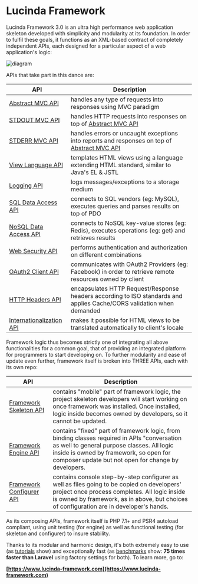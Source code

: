 # Lucinda Framework

Lucinda Framework 3.0 is an ultra high performance web application skeleton developed with simplicity and modularity at its foundation. In order to fulfil these goals, it functions as an XML-based contract of completely independent APIs, each designed for a particular aspect of a web application's logic:

![diagram](https://www.lucinda-framework.com/lucinda-framework.svg)

APIs that take part in this dance are:

| API | Description |
| --- | --- |
| [Abstract MVC API](https://github.com/aherne/mvc) | handles any type of requests into responses using MVC paradigm |
| [STDOUT MVC API](https://github.com/aherne/php-servlets-api) | handles HTTP requests into responses on top of [Abstract MVC API](https://github.com/aherne/mvc) |
| [STDERR MVC API](https://github.com/aherne/errors-api) | handles errors or uncaught exceptions into reports and responses on top of [Abstract MVC API](https://github.com/aherne/mvc) |
| [View Language API](https://github.com/aherne/php-view-language-api) | templates HTML views using a language extending HTML standard, similar to Java's EL & JSTL |
| [Logging API](https://github.com/aherne/php-logging-api) | logs messages/exceptions to a storage medium |
| [SQL Data Access API](https://github.com/aherne/php-sql-data-access-api) | connects to SQL vendors (eg: MySQL), executes queries and parses results on top of PDO |
| [NoSQL Data Access API](https://github.com/aherne/php-nosql-data-access-api) | connects to NoSQL key-value stores (eg: Redis), executes operations (eg: get) and retrieves results |
| [Web Security API](https://github.com/aherne/php-security-api) | performs authentication and authorization on different combinations |
| [OAuth2 Client API](https://github.com/aherne/oauth2client) | communicates with OAuth2 Providers (eg: Facebook) in order to retrieve remote resources owned by client |
| [HTTP Headers API](https://github.com/aherne/headers-api) | encapsulates HTTP Request/Response headers according to ISO standards and applies Cache/CORS validation when demanded |
| [Internationalization API](https://github.com/aherne/php-internationalization-api) | makes it possible for HTML views to be translated automatically to client's locale |

Framework logic thus becomes strictly one of integrating all above functionalities for a common goal, that of providing an integrated platform for programmers to start developing on. To further modularity and ease of update even further, framework itself is broken into THREE APIs, each with its own repo:

| API | Description |
| --- | --- |
| [Framework Skeleton API](https://github.com/aherne/lucinda-framework) | contains  "mobile" part of framework logic, the project skeleton developers will start working on once framework was installed. Once installed, logic inside becomes owned by developers, so it cannot be updated. |
| [Framework Engine API](https://github.com/aherne/lucinda-framework-engine) | contains  "fixed" part of framework logic, from binding classes required in APIs "conversation as well to general purpose classes. All logic inside is owned by framework, so open for composer update but not open for change by developers. |
| [Framework Configurer API](https://github.com/aherne/lucinda-framework-configurer) | contains console step-by-step configurer as well as files going to be copied on developers' project once process completes. All logic inside is owned by framework, as in above, but choices of configuration are in developer's hands. |

As its composing APIs, framework itself is PHP 7.1+ and PSR4 autoload compliant, using unit testing (for engine) as well as functional testing (for skeleton and configurer) to insure stability.

Thanks to its modular and harmonic design, it's both extremely easy to use (as [tutorials](https://www.lucinda-framework.com/tutorials) show) and exceptionally fast (as [benchmarks](https://www.lucinda-framework.com/benchmarks) show: **75 times faster than Laravel** using factory settings for both). To learn more, go to:

**[https://www.lucinda-framework.com](https://www.lucinda-framework.com)**
